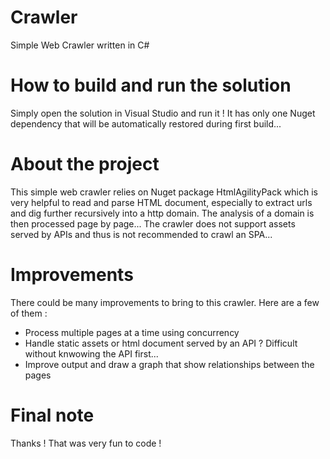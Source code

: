 # Crawler
Simple Web Crawler written in C#

# How to build and run the solution
Simply open the solution in Visual Studio and run it ! It has only one Nuget dependency that will be automatically
restored during first build...

# About the project
This simple web crawler relies on Nuget package HtmlAgilityPack which is very helpful to read and parse HTML document,
especially to extract urls and dig further recursively into a http domain. The analysis of a domain is then processed
page by page... The crawler does not support assets served by APIs and thus is not recommended to crawl an SPA...

# Improvements
There could be many improvements to bring to this crawler. Here are a few of them :
  - Process multiple pages at a time using concurrency
  - Handle static assets or html document served by an API ? Difficult without knwowing the API first...
  - Improve output and draw a graph that show relationships between the pages

# Final note
Thanks ! That was very fun to code !
